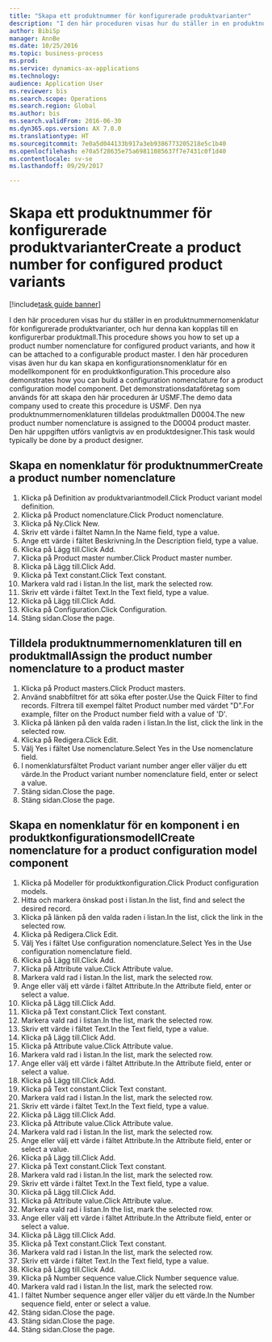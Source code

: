 ```yaml
--- 
title: "Skapa ett produktnummer för konfigurerade produktvarianter"
description: "I den här proceduren visas hur du ställer in en produktnummernomenklatur för konfigurerade produktvarianter, och hur denna kan kopplas till en konfigurerbar produktmall."
author: BibiSp
manager: AnnBe
ms.date: 10/25/2016
ms.topic: business-process
ms.prod: 
ms.service: dynamics-ax-applications
ms.technology: 
audience: Application User
ms.reviewer: bis
ms.search.scope: Operations
ms.search.region: Global
ms.author: bis
ms.search.validFrom: 2016-06-30
ms.dyn365.ops.version: AX 7.0.0
ms.translationtype: HT
ms.sourcegitcommit: 7e0a5d044133b917a3eb9386773205218e5c1b40
ms.openlocfilehash: e70a5f28635e75a69811085637f7e7431c0f1d40
ms.contentlocale: sv-se
ms.lasthandoff: 09/29/2017

---
```

# <a name="create-a-product-number-for-configured-product-variants"></a><span data-ttu-id="3740d-103">Skapa ett produktnummer för konfigurerade produktvarianter</span><span class="sxs-lookup"><span data-stu-id="3740d-103">Create a product number for configured product variants</span></span>

[!include[task guide banner](../../includes/task-guide-banner.md)]

<span data-ttu-id="3740d-104">I den här proceduren visas hur du ställer in en produktnummernomenklatur för konfigurerade produktvarianter, och hur denna kan kopplas till en konfigurerbar produktmall.</span><span class="sxs-lookup"><span data-stu-id="3740d-104">This procedure shows you how to set up a product number nomenclature for configured product variants, and how it can be attached to a configurable product master.</span></span> <span data-ttu-id="3740d-105">I den här proceduren visas även hur du kan skapa en konfigurationsnomenklatur för en modellkomponent för en produktkonfiguration.</span><span class="sxs-lookup"><span data-stu-id="3740d-105">This procedure also demonstrates how you can build a configuration nomenclature for a product configuration model component.</span></span> <span data-ttu-id="3740d-106">Det demonstrationsdataföretag som används för att skapa den här proceduren är USMF.</span><span class="sxs-lookup"><span data-stu-id="3740d-106">The demo data company used to create this procedure is USMF.</span></span> <span data-ttu-id="3740d-107">Den nya produktnummernomenklaturen tilldelas produktmallen D0004.</span><span class="sxs-lookup"><span data-stu-id="3740d-107">The new product number nomenclature is assigned to the D0004 product master.</span></span> <span data-ttu-id="3740d-108">Den här uppgiften utförs vanligtvis av en produktdesigner.</span><span class="sxs-lookup"><span data-stu-id="3740d-108">This task would typically be done by a product designer.</span></span>


## <a name="create-a-product-number-nomenclature"></a><span data-ttu-id="3740d-109">Skapa en nomenklatur för produktnummer</span><span class="sxs-lookup"><span data-stu-id="3740d-109">Create a product number nomenclature</span></span>
1. <span data-ttu-id="3740d-110">Klicka på Definition av produktvariantmodell.</span><span class="sxs-lookup"><span data-stu-id="3740d-110">Click Product variant model definition.</span></span>
2. <span data-ttu-id="3740d-111">Klicka på Product nomenclature.</span><span class="sxs-lookup"><span data-stu-id="3740d-111">Click Product nomenclature.</span></span>
3. <span data-ttu-id="3740d-112">Klicka på Ny.</span><span class="sxs-lookup"><span data-stu-id="3740d-112">Click New.</span></span>
4. <span data-ttu-id="3740d-113">Skriv ett värde i fältet Namn.</span><span class="sxs-lookup"><span data-stu-id="3740d-113">In the Name field, type a value.</span></span>
5. <span data-ttu-id="3740d-114">Ange ett värde i fältet Beskrivning.</span><span class="sxs-lookup"><span data-stu-id="3740d-114">In the Description field, type a value.</span></span>
6. <span data-ttu-id="3740d-115">Klicka på Lägg till.</span><span class="sxs-lookup"><span data-stu-id="3740d-115">Click Add.</span></span>
7. <span data-ttu-id="3740d-116">Klicka på Product master number.</span><span class="sxs-lookup"><span data-stu-id="3740d-116">Click Product master number.</span></span>
8. <span data-ttu-id="3740d-117">Klicka på Lägg till.</span><span class="sxs-lookup"><span data-stu-id="3740d-117">Click Add.</span></span>
9. <span data-ttu-id="3740d-118">Klicka på Text constant.</span><span class="sxs-lookup"><span data-stu-id="3740d-118">Click Text constant.</span></span>
10. <span data-ttu-id="3740d-119">Markera vald rad i listan.</span><span class="sxs-lookup"><span data-stu-id="3740d-119">In the list, mark the selected row.</span></span>
11. <span data-ttu-id="3740d-120">Skriv ett värde i fältet Text.</span><span class="sxs-lookup"><span data-stu-id="3740d-120">In the Text field, type a value.</span></span>
12. <span data-ttu-id="3740d-121">Klicka på Lägg till.</span><span class="sxs-lookup"><span data-stu-id="3740d-121">Click Add.</span></span>
13. <span data-ttu-id="3740d-122">Klicka på Configuration.</span><span class="sxs-lookup"><span data-stu-id="3740d-122">Click Configuration.</span></span>
14. <span data-ttu-id="3740d-123">Stäng sidan.</span><span class="sxs-lookup"><span data-stu-id="3740d-123">Close the page.</span></span>

## <a name="assign-the-product-number-nomenclature-to-a-product-master"></a><span data-ttu-id="3740d-124">Tilldela produktnummernomenklaturen till en produktmall</span><span class="sxs-lookup"><span data-stu-id="3740d-124">Assign the product number nomenclature to a product master</span></span>
1. <span data-ttu-id="3740d-125">Klicka på Product masters.</span><span class="sxs-lookup"><span data-stu-id="3740d-125">Click Product masters.</span></span>
2. <span data-ttu-id="3740d-126">Använd snabbfiltret för att söka efter poster.</span><span class="sxs-lookup"><span data-stu-id="3740d-126">Use the Quick Filter to find records.</span></span> <span data-ttu-id="3740d-127">Filtrera till exempel fältet Product number med värdet "D".</span><span class="sxs-lookup"><span data-stu-id="3740d-127">For example, filter on the Product number field with a value of 'D'.</span></span>
3. <span data-ttu-id="3740d-128">Klicka på länken på den valda raden i listan.</span><span class="sxs-lookup"><span data-stu-id="3740d-128">In the list, click the link in the selected row.</span></span>
4. <span data-ttu-id="3740d-129">Klicka på Redigera.</span><span class="sxs-lookup"><span data-stu-id="3740d-129">Click Edit.</span></span>
5. <span data-ttu-id="3740d-130">Välj Yes i fältet Use nomenclature.</span><span class="sxs-lookup"><span data-stu-id="3740d-130">Select Yes in the Use nomenclature field.</span></span>
6. <span data-ttu-id="3740d-131">I nomenklatursfältet Product variant number anger eller väljer du ett värde.</span><span class="sxs-lookup"><span data-stu-id="3740d-131">In the Product variant number nomenclature field, enter or select a value.</span></span>
7. <span data-ttu-id="3740d-132">Stäng sidan.</span><span class="sxs-lookup"><span data-stu-id="3740d-132">Close the page.</span></span>
8. <span data-ttu-id="3740d-133">Stäng sidan.</span><span class="sxs-lookup"><span data-stu-id="3740d-133">Close the page.</span></span>

## <a name="create-nomenclature-for-a-product-configuration-model-component"></a><span data-ttu-id="3740d-134">Skapa en nomenklatur för en komponent i en produktkonfigurationsmodell</span><span class="sxs-lookup"><span data-stu-id="3740d-134">Create nomenclature for a product configuration model component</span></span>
1. <span data-ttu-id="3740d-135">Klicka på Modeller för produktkonfiguration.</span><span class="sxs-lookup"><span data-stu-id="3740d-135">Click Product configuration models.</span></span>
2. <span data-ttu-id="3740d-136">Hitta och markera önskad post i listan.</span><span class="sxs-lookup"><span data-stu-id="3740d-136">In the list, find and select the desired record.</span></span>
3. <span data-ttu-id="3740d-137">Klicka på länken på den valda raden i listan.</span><span class="sxs-lookup"><span data-stu-id="3740d-137">In the list, click the link in the selected row.</span></span>
4. <span data-ttu-id="3740d-138">Klicka på Redigera.</span><span class="sxs-lookup"><span data-stu-id="3740d-138">Click Edit.</span></span>
5. <span data-ttu-id="3740d-139">Välj Yes i fältet Use configuration nomenclature.</span><span class="sxs-lookup"><span data-stu-id="3740d-139">Select Yes in the Use configuration nomenclature field.</span></span>
6. <span data-ttu-id="3740d-140">Klicka på Lägg till.</span><span class="sxs-lookup"><span data-stu-id="3740d-140">Click Add.</span></span>
7. <span data-ttu-id="3740d-141">Klicka på Attribute value.</span><span class="sxs-lookup"><span data-stu-id="3740d-141">Click Attribute value.</span></span>
8. <span data-ttu-id="3740d-142">Markera vald rad i listan.</span><span class="sxs-lookup"><span data-stu-id="3740d-142">In the list, mark the selected row.</span></span>
9. <span data-ttu-id="3740d-143">Ange eller välj ett värde i fältet Attribute.</span><span class="sxs-lookup"><span data-stu-id="3740d-143">In the Attribute field, enter or select a value.</span></span>
10. <span data-ttu-id="3740d-144">Klicka på Lägg till.</span><span class="sxs-lookup"><span data-stu-id="3740d-144">Click Add.</span></span>
11. <span data-ttu-id="3740d-145">Klicka på Text constant.</span><span class="sxs-lookup"><span data-stu-id="3740d-145">Click Text constant.</span></span>
12. <span data-ttu-id="3740d-146">Markera vald rad i listan.</span><span class="sxs-lookup"><span data-stu-id="3740d-146">In the list, mark the selected row.</span></span>
13. <span data-ttu-id="3740d-147">Skriv ett värde i fältet Text.</span><span class="sxs-lookup"><span data-stu-id="3740d-147">In the Text field, type a value.</span></span>
14. <span data-ttu-id="3740d-148">Klicka på Lägg till.</span><span class="sxs-lookup"><span data-stu-id="3740d-148">Click Add.</span></span>
15. <span data-ttu-id="3740d-149">Klicka på Attribute value.</span><span class="sxs-lookup"><span data-stu-id="3740d-149">Click Attribute value.</span></span>
16. <span data-ttu-id="3740d-150">Markera vald rad i listan.</span><span class="sxs-lookup"><span data-stu-id="3740d-150">In the list, mark the selected row.</span></span>
17. <span data-ttu-id="3740d-151">Ange eller välj ett värde i fältet Attribute.</span><span class="sxs-lookup"><span data-stu-id="3740d-151">In the Attribute field, enter or select a value.</span></span>
18. <span data-ttu-id="3740d-152">Klicka på Lägg till.</span><span class="sxs-lookup"><span data-stu-id="3740d-152">Click Add.</span></span>
19. <span data-ttu-id="3740d-153">Klicka på Text constant.</span><span class="sxs-lookup"><span data-stu-id="3740d-153">Click Text constant.</span></span>
20. <span data-ttu-id="3740d-154">Markera vald rad i listan.</span><span class="sxs-lookup"><span data-stu-id="3740d-154">In the list, mark the selected row.</span></span>
21. <span data-ttu-id="3740d-155">Skriv ett värde i fältet Text.</span><span class="sxs-lookup"><span data-stu-id="3740d-155">In the Text field, type a value.</span></span>
22. <span data-ttu-id="3740d-156">Klicka på Lägg till.</span><span class="sxs-lookup"><span data-stu-id="3740d-156">Click Add.</span></span>
23. <span data-ttu-id="3740d-157">Klicka på Attribute value.</span><span class="sxs-lookup"><span data-stu-id="3740d-157">Click Attribute value.</span></span>
24. <span data-ttu-id="3740d-158">Markera vald rad i listan.</span><span class="sxs-lookup"><span data-stu-id="3740d-158">In the list, mark the selected row.</span></span>
25. <span data-ttu-id="3740d-159">Ange eller välj ett värde i fältet Attribute.</span><span class="sxs-lookup"><span data-stu-id="3740d-159">In the Attribute field, enter or select a value.</span></span>
26. <span data-ttu-id="3740d-160">Klicka på Lägg till.</span><span class="sxs-lookup"><span data-stu-id="3740d-160">Click Add.</span></span>
27. <span data-ttu-id="3740d-161">Klicka på Text constant.</span><span class="sxs-lookup"><span data-stu-id="3740d-161">Click Text constant.</span></span>
28. <span data-ttu-id="3740d-162">Markera vald rad i listan.</span><span class="sxs-lookup"><span data-stu-id="3740d-162">In the list, mark the selected row.</span></span>
29. <span data-ttu-id="3740d-163">Skriv ett värde i fältet Text.</span><span class="sxs-lookup"><span data-stu-id="3740d-163">In the Text field, type a value.</span></span>
30. <span data-ttu-id="3740d-164">Klicka på Lägg till.</span><span class="sxs-lookup"><span data-stu-id="3740d-164">Click Add.</span></span>
31. <span data-ttu-id="3740d-165">Klicka på Attribute value.</span><span class="sxs-lookup"><span data-stu-id="3740d-165">Click Attribute value.</span></span>
32. <span data-ttu-id="3740d-166">Markera vald rad i listan.</span><span class="sxs-lookup"><span data-stu-id="3740d-166">In the list, mark the selected row.</span></span>
33. <span data-ttu-id="3740d-167">Ange eller välj ett värde i fältet Attribute.</span><span class="sxs-lookup"><span data-stu-id="3740d-167">In the Attribute field, enter or select a value.</span></span>
34. <span data-ttu-id="3740d-168">Klicka på Lägg till.</span><span class="sxs-lookup"><span data-stu-id="3740d-168">Click Add.</span></span>
35. <span data-ttu-id="3740d-169">Klicka på Text constant.</span><span class="sxs-lookup"><span data-stu-id="3740d-169">Click Text constant.</span></span>
36. <span data-ttu-id="3740d-170">Markera vald rad i listan.</span><span class="sxs-lookup"><span data-stu-id="3740d-170">In the list, mark the selected row.</span></span>
37. <span data-ttu-id="3740d-171">Skriv ett värde i fältet Text.</span><span class="sxs-lookup"><span data-stu-id="3740d-171">In the Text field, type a value.</span></span>
38. <span data-ttu-id="3740d-172">Klicka på Lägg till.</span><span class="sxs-lookup"><span data-stu-id="3740d-172">Click Add.</span></span>
39. <span data-ttu-id="3740d-173">Klicka på Number sequence value.</span><span class="sxs-lookup"><span data-stu-id="3740d-173">Click Number sequence value.</span></span>
40. <span data-ttu-id="3740d-174">Markera vald rad i listan.</span><span class="sxs-lookup"><span data-stu-id="3740d-174">In the list, mark the selected row.</span></span>
41. <span data-ttu-id="3740d-175">I fältet Number sequence anger eller väljer du ett värde.</span><span class="sxs-lookup"><span data-stu-id="3740d-175">In the Number sequence field, enter or select a value.</span></span>
42. <span data-ttu-id="3740d-176">Stäng sidan.</span><span class="sxs-lookup"><span data-stu-id="3740d-176">Close the page.</span></span>
43. <span data-ttu-id="3740d-177">Stäng sidan.</span><span class="sxs-lookup"><span data-stu-id="3740d-177">Close the page.</span></span>
44. <span data-ttu-id="3740d-178">Stäng sidan.</span><span class="sxs-lookup"><span data-stu-id="3740d-178">Close the page.</span></span>


